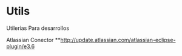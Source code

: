 # Utils
Utilerias Para desarrollos

Atlassian Conector 
**http://update.atlassian.com/atlassian-eclipse-plugin/e3.6
